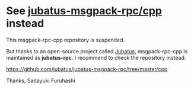 # See [jubatus-msgpack-rpc/cpp](https://github.com/jubatus/jubatus-msgpack-rpc/tree/master/cpp) instead

This msgpack-rpc-cpp repository is suspended.

But thanks to an open-source project called [Jubatus](http://jubat.us/en/), msgpack-rpc-cpp is maintained as **jubatus-rpc**.
I recommend to check the repository instead:

https://github.com/jubatus/jubatus-msgpack-rpc/tree/master/cpp


Thanks, Sadayuki Furuhashi
